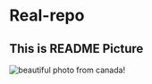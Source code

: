 # Real-repo
## This is README Picture

![beautiful photo from canada!](https://content.api.news/v3/images/bin/8246e9367ffabb9af0865e681531e39f?width=650 "Natural view from canada")
